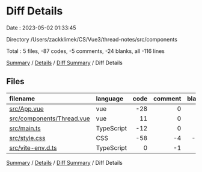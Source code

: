 # Diff Details

Date : 2023-05-02 01:33:45

Directory /Users/zackklimek/CS/Vue3/thread-notes/src/components

Total : 5 files,  -87 codes, -5 comments, -24 blanks, all -116 lines

[Summary](results.md) / [Details](details.md) / [Diff Summary](diff.md) / Diff Details

## Files
| filename | language | code | comment | blank | total |
| :--- | :--- | ---: | ---: | ---: | ---: |
| [src/App.vue](/src/App.vue) | vue | -28 | 0 | -5 | -33 |
| [src/components/Thread.vue](/src/components/Thread.vue) | vue | 11 | 0 | 0 | 11 |
| [src/main.ts](/src/main.ts) | TypeScript | -12 | 0 | -4 | -16 |
| [src/style.css](/src/style.css) | CSS | -58 | -4 | -14 | -76 |
| [src/vite-env.d.ts](/src/vite-env.d.ts) | TypeScript | 0 | -1 | -1 | -2 |

[Summary](results.md) / [Details](details.md) / [Diff Summary](diff.md) / Diff Details